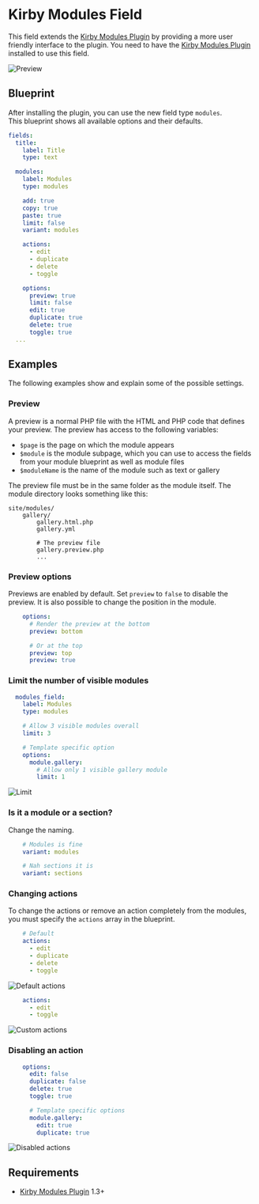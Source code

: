 # Kirby Modules Field

This field extends the [Kirby Modules Plugin](https://github.com/getkirby-plugins/modules-plugin) by providing a more user friendly interface to the plugin. You need to have the [Kirby Modules Plugin](https://github.com/getkirby-plugins/modules-plugin) installed to use this field.

![Preview](//github.kleinschmidt.at/kirby-sortable/modules/preview.gif)

## Blueprint

After installing the plugin, you can use the new field type `modules`.  
This blueprint shows all available options and their defaults.

```yml
fields:
  title:
    label: Title
    type: text

  modules:
    label: Modules
    type: modules

    add: true
    copy: true
    paste: true
    limit: false
    variant: modules

    actions:
      - edit
      - duplicate
      - delete
      - toggle

    options:
      preview: true
      limit: false
      edit: true
      duplicate: true
      delete: true
      toggle: true
  ...
```

## Examples

The following examples show and explain some of the possible settings.

### Preview

A preview is a normal PHP file with the HTML and PHP code that defines your preview. The preview has access to the following variables:

- `$page`  is the page on which the module appears
- `$module` is the module subpage, which you can use to access the fields from your module blueprint as well as module files
- `$moduleName` is the name of the module such as text or gallery

The preview file must be in the same folder as the module itself.
The module directory looks something like this:

```
site/modules/
    gallery/
        gallery.html.php
        gallery.yml

        # The preview file
        gallery.preview.php
        ...
```

### Preview options

Previews are enabled by default. Set `preview` to `false` to disable the preview.
It is also possible to change the position in the module.

```yml
    options:
      # Render the preview at the bottom
      preview: bottom

      # Or at the top
      preview: top
      preview: true
```


### Limit the number of visible modules

```yml
  modules_field:
    label: Modules
    type: modules

    # Allow 3 visible modules overall
    limit: 3

    # Template specific option
    options:
      module.gallery:
        # Allow only 1 visible gallery module
        limit: 1
```

![Limit](//github.kleinschmidt.at/kirby-sortable/modules/limit.png)

### Is it a module or a section?

Change the naming.

```yml
    # Modules is fine
    variant: modules

    # Nah sections it is
    variant: sections
```

### Changing actions

To change the actions or remove an action completely from the modules, you must specify the `actions` array in the blueprint.

```yml
    # Default
    actions:
      - edit
      - duplicate
      - delete
      - toggle
```

![Default actions](//github.kleinschmidt.at/kirby-sortable/modules/actions.png)

```yml
    actions:
      - edit
      - toggle
```

![Custom actions](//github.kleinschmidt.at/kirby-sortable/modules/actions-custom.png)

### Disabling an action

```yml
    options:
      edit: false
      duplicate: false
      delete: true
      toggle: true

      # Template specific options
      module.gallery:
        edit: true
        duplicate: true
```

![Disabled actions](//github.kleinschmidt.at/kirby-sortable/modules/actions-disabled.png)

## Requirements

- [Kirby Modules Plugin](https://github.com/getkirby-plugins/modules-plugin) 1.3+
